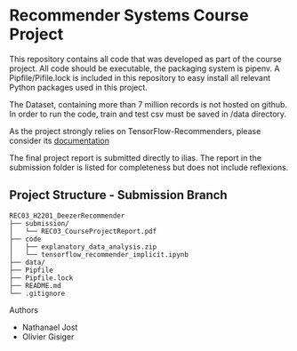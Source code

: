 # Recommender Systems Course Project

This repository contains all code that was developed as part of the course project. 
All code should be executable, the packaging system is pipenv. A Pipfile/Pifile.lock
is included in this repository to easy install all relevant Python packages used in this project. 

The Dataset, containing more than 7 million records is not hosted on github. 
In order to run the code, train and test csv must be saved in /data directory. 

As the project strongly relies on TensorFlow-Recommenders, please consider its [documentation](https://www.tensorflow.org/recommenders)


The final project report is submitted directly to ilias. 
The report in the submission folder is listed for completeness but does not include reflexions. 

## Project Structure - Submission Branch

```
REC03_H2201_DeezerRecommender
├── submission/
│   └── REC03_CourseProjectReport.pdf
├── code
│   ├── explanatory_data_analysis.zip
│   └── tensorflow_recommender_implicit.ipynb
├── data/
├── Pipfile
├── Pipfile.lock
├── README.md
└── .gitignore
```



Authors
- Nathanael Jost
- Olivier Gisiger 